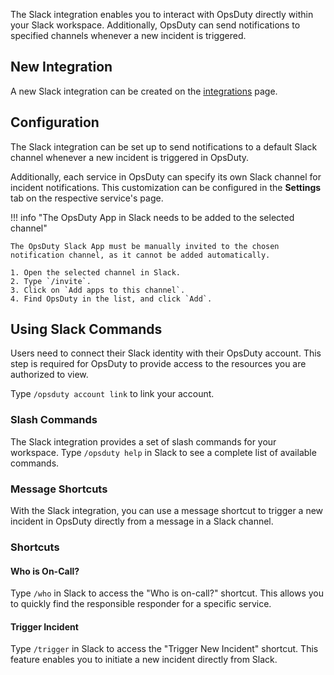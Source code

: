 The Slack integration enables you to interact with OpsDuty directly within your
Slack workspace. Additionally, OpsDuty can send notifications to specified
channels whenever a new incident is triggered.

## New Integration

A new Slack integration can be created on the
[integrations](https://opsduty.io/app/organization/integrations) page.

## Configuration

The Slack integration can be set up to send notifications to a default Slack
channel whenever a new incident is triggered in OpsDuty.

Additionally, each service in OpsDuty can specify its own Slack channel for
incident notifications. This customization can be configured in the **Settings**
tab on the respective service's page.

!!! info "The OpsDuty App in Slack needs to be added to the selected channel"

    The OpsDuty Slack App must be manually invited to the chosen notification channel, as it cannot be added automatically.

    1. Open the selected channel in Slack.
    2. Type `/invite`.
    3. Click on `Add apps to this channel`.
    4. Find OpsDuty in the list, and click `Add`.

## Using Slack Commands

Users need to connect their Slack identity with their OpsDuty account. This step
is required for OpsDuty to provide access to the resources you are authorized to
view.

Type `/opsduty account link` to link your account.

### Slash Commands

The Slack integration provides a set of slash commands for your workspace. Type
`/opsduty help` in Slack to see a complete list of available commands.

### Message Shortcuts

With the Slack integration, you can use a message shortcut to trigger a new
incident in OpsDuty directly from a message in a Slack channel.

### Shortcuts

#### Who is On-Call?

Type `/who` in Slack to access the "Who is on-call?" shortcut. This allows you
to quickly find the responsible responder for a specific service.

#### Trigger Incident

Type `/trigger` in Slack to access the "Trigger New Incident" shortcut. This
feature enables you to initiate a new incident directly from Slack.
